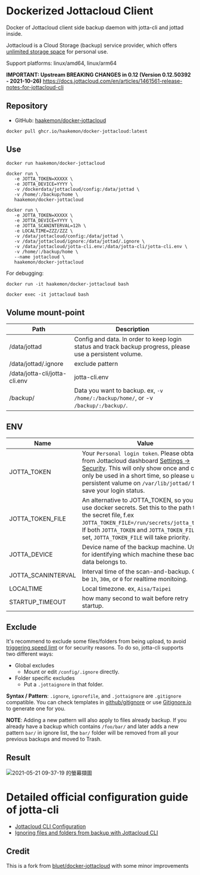 # Dockerized Jottacloud Client
Docker of Jottacloud client side backup daemon with jotta-cli and jottad inside.

Jottacloud is a Cloud Storage (backup) service provider, which offers [unlimited storage space](https://www.jottacloud.com/en/pricing.html) for personal use.

Support platforms: linux/amd64, linux/arm64

**IMPORTANT: Upstream BREAKING CHANGES in 0.12 (Version 0.12.50392 - 2021-10-26)**
https://docs.jottacloud.com/en/articles/1461561-release-notes-for-jottacloud-cli

## Repository
- GitHub: [haakemon/docker-jottacloud](https://github.com/haakemon/docker-jottacloud/)

```
docker pull ghcr.io/haakemon/docker-jottacloud:latest
```

## Use
`docker run haakemon/docker-jottacloud`
```
docker run \
   -e JOTTA_TOKEN=XXXXX \
   -e JOTTA_DEVICE=YYYY \
   -v /dockerdata/jottacloud/config:/data/jottad \
   -v /home/:/backup/home \
   haakemon/docker-jottacloud
```
```
docker run \
   -e JOTTA_TOKEN=XXXXX \
   -e JOTTA_DEVICE=YYYY \
   -e JOTTA_SCANINTERVAL=12h \
   -e LOCALTIME=ZZZ/ZZZ \
   -v /data/jottacloud/config:/data/jottad \
   -v /data/jottacloud/ignore:/data/jottad/.ignore \
   -v /data/jottacloud/jotta-cli.env:/data/jotta-cli/jotta-cli.env \
   -v /home/:/backup/home \
   --name jottacloud \
   haakemon/docker-jottacloud
```

For debugging:
```
docker run -it haakemon/docker-jottacloud bash
```
```
docker exec -it jottacloud bash
```

## Volume mount-point
Path | Description
------------ | -------------
/data/jottad | Config and data. In order to keep login status and track backup progress, please use a persistent volume.
/data/jottad/.ignore | exclude pattern
/data/jotta-cli/jotta-cli.env | jotta-cli.env
/backup/ | Data you want to backup. ex, `-v /home/:/backup/home/`, or -v `/backup/:/backup/`.

## ENV
Name | Value
------------ | -------------
JOTTA_TOKEN | Your `Personal login token`. Please obtain it from Jottacloud dashboard [Settings -> Security](https://www.jottacloud.com/web/secure). This will only show once and can only be used in a short time, so please use persistent valume on `/var/lib/jottad/` to save your login status.
JOTTA_TOKEN_FILE | An alternative to JOTTA_TOKEN, so you can use docker secrets. Set this to the path to the secret file, f.ex `JOTTA_TOKEN_FILE=/run/secrets/jotta_token`. If both `JOTTA_TOKEN` and `JOTTA_TOKEN_FILE` is set, `JOTTA_TOKEN_FILE` will take priority.
JOTTA_DEVICE | Device name of the backup machine.  Used for identifying which machine these backup data belongs to.
JOTTA_SCANINTERVAL | Interval time of the scan-and-backup. Can be `1h`, `30m`, or `0` for realtime monitoing.
LOCALTIME | Local timezone. ex, `Aisa/Taipei`
STARTUP_TIMEOUT | how many second to wait before retry startup.


## Exclude
It's recommend to exclude some files/folders from being upload, to avoid [triggering speed limt](https://docs.jottacloud.com/en/articles/3271114-reduced-upload-speed) or for security reasons.
To do so, jotta-cli supports two different ways:
- Global excludes
   - Mount or edit `/config/.ignore` directly.
- Folder specific excludes
  - Put a `.jottaignore` in that folder.

**Syntax / Pattern**: `.ignore`, `ignorefile`, and `.jottaignore` are `.gitignore` compatible.  You can check templates in [github/gitignore](https://github.com/github/gitignore) or use [Gitignore.io](https://gitignore.io) to generate one for you.

**NOTE**: Adding a new pattern will also apply to files already backup. If you already have a backup which contains `/foo/bar/` and later adds a new pattern `bar/` in ignore list, the `bar/` folder will be removed from all your previous backups and moved to Trash.

## Result
![2021-05-21 09-37-19 的螢幕擷圖](https://user-images.githubusercontent.com/51141/119069168-32407a80-ba18-11eb-824d-82a60d13437a.png)

# Detailed official configuration guide of jotta-cli
- [Jottacloud CLI Configuration
](https://docs.jottacloud.com/en/articles/2750154-jottacloud-cli-configuration)
- [Ignoring files and folders from backup with Jottacloud CLI](https://docs.jottacloud.com/en/articles/1437235-ignoring-files-and-folders-from-backup-with-jottacloud-cli)

## Credit
This is a fork from [bluet/docker-jottacloud](https://github.com/bluet/docker-jottacloud) with some minor improvements
